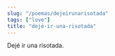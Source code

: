 ```yaml
---
slug: "/poemas/dejeirunarisotada"
tags: ["love"]
title: "dejé-ir-una-risotada"
---
```

Dejé ir una risotada.
